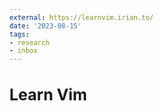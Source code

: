 ```yaml
---
external: https://learnvim.irian.to/
date: '2023-08-15'
tags:
- research
- inbox
---
```


# Learn Vim
